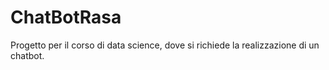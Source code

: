 # ChatBotRasa
Progetto per il corso di data science, dove si richiede la realizzazione di un chatbot.
